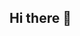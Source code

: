 ## Hi there 👋

<!--
**wintunaung-eddy/wintunaung-eddy** is a ✨ _special_ ✨ repository because its `README.md` (this file) appears on your GitHub profile.

Here are some ideas to get you started:

- 💻 A noob cloud engineer
- 📫 How to reach me: wintunaung96@gmail.com
- 😄 Pronouns: he/him
- ⚡ Fun fact: A Walking Encycolopedia of One Piece 🏴‍☠️
